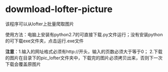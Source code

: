# dowmload-lofter-picture
该程序可以从lofter上批量爬取图片 

使用方法：电脑上安装有python2.7的可直接下载.py文件运行；没有安装python的可下载exe文件夹，点击运行.exe文件

**注意**：1.输入的网址格式必须有http://开头，输入的页数必须大于等于0；
2.下载的图片在目录下的pic_lofter文件夹中，下载完的图片必须拷贝出来，否则下一次下载会覆盖原图片
